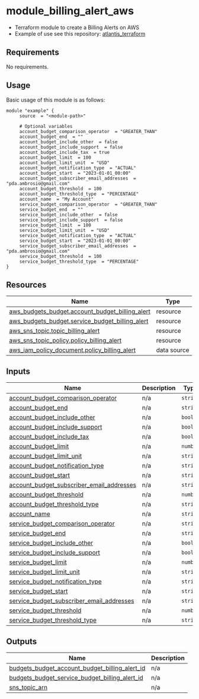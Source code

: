 # module_billing_alert_aws

- Terraform module to create a Billing Alerts on AWS
- Example of use see this repository: [atlantis_terraform](https://github.com/pdaambrosio/atlantis_terraform)

<!-- BEGIN_AUTOMATED_TF_DOCS_BLOCK -->
## Requirements

No requirements.
## Usage
Basic usage of this module is as follows:
```hcl
module "example" {
	 source  = "<module-path>"

	 # Optional variables
	 account_budget_comparison_operator  = "GREATER_THAN"
	 account_budget_end  = ""
	 account_budget_include_other  = false
	 account_budget_include_support  = false
	 account_budget_include_tax  = true
	 account_budget_limit  = 100
	 account_budget_limit_unit  = "USD"
	 account_budget_notification_type  = "ACTUAL"
	 account_budget_start  = "2023-01-01_00:00"
	 account_budget_subscriber_email_addresses  = "pda.ambrosio@gmail.com"
	 account_budget_threshold  = 100
	 account_budget_threshold_type  = "PERCENTAGE"
	 account_name  = "My Account"
	 service_budget_comparison_operator  = "GREATER_THAN"
	 service_budget_end  = ""
	 service_budget_include_other  = false
	 service_budget_include_support  = false
	 service_budget_limit  = 100
	 service_budget_limit_unit  = "USD"
	 service_budget_notification_type  = "ACTUAL"
	 service_budget_start  = "2023-01-01_00:00"
	 service_budget_subscriber_email_addresses  = "pda.ambrosio@gmail.com"
	 service_budget_threshold  = 100
	 service_budget_threshold_type  = "PERCENTAGE"
}
```
## Resources

| Name | Type |
|------|------|
| [aws_budgets_budget.account_budget_billing_alert](https://registry.terraform.io/providers/hashicorp/aws/latest/docs/resources/budgets_budget) | resource |
| [aws_budgets_budget.service_budget_billing_alert](https://registry.terraform.io/providers/hashicorp/aws/latest/docs/resources/budgets_budget) | resource |
| [aws_sns_topic.topic_billing_alert](https://registry.terraform.io/providers/hashicorp/aws/latest/docs/resources/sns_topic) | resource |
| [aws_sns_topic_policy.policy_billing_alert](https://registry.terraform.io/providers/hashicorp/aws/latest/docs/resources/sns_topic_policy) | resource |
| [aws_iam_policy_document.policy_billing_alert](https://registry.terraform.io/providers/hashicorp/aws/latest/docs/data-sources/iam_policy_document) | data source |
## Inputs

| Name | Description | Type | Default | Required |
|------|-------------|------|---------|:--------:|
| <a name="input_account_budget_comparison_operator"></a> [account\_budget\_comparison\_operator](#input\_account\_budget\_comparison\_operator) | n/a | `string` | `"GREATER_THAN"` | no |
| <a name="input_account_budget_end"></a> [account\_budget\_end](#input\_account\_budget\_end) | n/a | `string` | `""` | no |
| <a name="input_account_budget_include_other"></a> [account\_budget\_include\_other](#input\_account\_budget\_include\_other) | n/a | `bool` | `false` | no |
| <a name="input_account_budget_include_support"></a> [account\_budget\_include\_support](#input\_account\_budget\_include\_support) | n/a | `bool` | `false` | no |
| <a name="input_account_budget_include_tax"></a> [account\_budget\_include\_tax](#input\_account\_budget\_include\_tax) | n/a | `bool` | `true` | no |
| <a name="input_account_budget_limit"></a> [account\_budget\_limit](#input\_account\_budget\_limit) | n/a | `number` | `100` | no |
| <a name="input_account_budget_limit_unit"></a> [account\_budget\_limit\_unit](#input\_account\_budget\_limit\_unit) | n/a | `string` | `"USD"` | no |
| <a name="input_account_budget_notification_type"></a> [account\_budget\_notification\_type](#input\_account\_budget\_notification\_type) | n/a | `string` | `"ACTUAL"` | no |
| <a name="input_account_budget_start"></a> [account\_budget\_start](#input\_account\_budget\_start) | n/a | `string` | `"2023-01-01_00:00"` | no |
| <a name="input_account_budget_subscriber_email_addresses"></a> [account\_budget\_subscriber\_email\_addresses](#input\_account\_budget\_subscriber\_email\_addresses) | n/a | `string` | `"pda.ambrosio@gmail.com"` | no |
| <a name="input_account_budget_threshold"></a> [account\_budget\_threshold](#input\_account\_budget\_threshold) | n/a | `number` | `100` | no |
| <a name="input_account_budget_threshold_type"></a> [account\_budget\_threshold\_type](#input\_account\_budget\_threshold\_type) | n/a | `string` | `"PERCENTAGE"` | no |
| <a name="input_account_name"></a> [account\_name](#input\_account\_name) | n/a | `string` | `"My Account"` | no |
| <a name="input_service_budget_comparison_operator"></a> [service\_budget\_comparison\_operator](#input\_service\_budget\_comparison\_operator) | n/a | `string` | `"GREATER_THAN"` | no |
| <a name="input_service_budget_end"></a> [service\_budget\_end](#input\_service\_budget\_end) | n/a | `string` | `""` | no |
| <a name="input_service_budget_include_other"></a> [service\_budget\_include\_other](#input\_service\_budget\_include\_other) | n/a | `bool` | `false` | no |
| <a name="input_service_budget_include_support"></a> [service\_budget\_include\_support](#input\_service\_budget\_include\_support) | n/a | `bool` | `false` | no |
| <a name="input_service_budget_limit"></a> [service\_budget\_limit](#input\_service\_budget\_limit) | n/a | `number` | `100` | no |
| <a name="input_service_budget_limit_unit"></a> [service\_budget\_limit\_unit](#input\_service\_budget\_limit\_unit) | n/a | `string` | `"USD"` | no |
| <a name="input_service_budget_notification_type"></a> [service\_budget\_notification\_type](#input\_service\_budget\_notification\_type) | n/a | `string` | `"ACTUAL"` | no |
| <a name="input_service_budget_start"></a> [service\_budget\_start](#input\_service\_budget\_start) | n/a | `string` | `"2023-01-01_00:00"` | no |
| <a name="input_service_budget_subscriber_email_addresses"></a> [service\_budget\_subscriber\_email\_addresses](#input\_service\_budget\_subscriber\_email\_addresses) | n/a | `string` | `"pda.ambrosio@gmail.com"` | no |
| <a name="input_service_budget_threshold"></a> [service\_budget\_threshold](#input\_service\_budget\_threshold) | n/a | `number` | `100` | no |
| <a name="input_service_budget_threshold_type"></a> [service\_budget\_threshold\_type](#input\_service\_budget\_threshold\_type) | n/a | `string` | `"PERCENTAGE"` | no |
## Outputs

| Name | Description |
|------|-------------|
| <a name="output_budgets_budget_account_budget_billing_alert_id"></a> [budgets\_budget\_account\_budget\_billing\_alert\_id](#output\_budgets\_budget\_account\_budget\_billing\_alert\_id) | n/a |
| <a name="output_budgets_budget_service_budget_billing_alert_id"></a> [budgets\_budget\_service\_budget\_billing\_alert\_id](#output\_budgets\_budget\_service\_budget\_billing\_alert\_id) | n/a |
| <a name="output_sns_topic_arn"></a> [sns\_topic\_arn](#output\_sns\_topic\_arn) | n/a |
<!-- END_AUTOMATED_TF_DOCS_BLOCK -->
